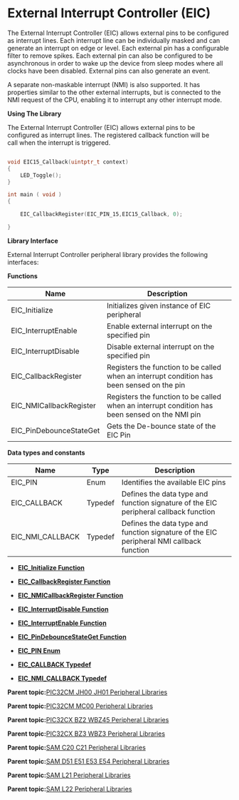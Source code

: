 # External Interrupt Controller \(EIC\)

The External Interrupt Controller \(EIC\) allows external pins to be configured as interrupt lines. Each interrupt line can be individually masked and can generate an interrupt on edge or level. Each external pin has a configurable filter to remove spikes. Each external pin can also be configured to be asynchronous in order to wake up the device from sleep modes where all clocks have been disabled. External pins can also generate an event.

A separate non-maskable interrupt \(NMI\) is also supported. It has properties similar to the other external interrupts, but is connected to the NMI request of the CPU, enabling it to interrupt any other interrupt mode.

**Using The Library**

The External Interrupt Controller \(EIC\) allows external pins to be<br />configured as interrupt lines. The registered callback function will be<br />call when the interrupt is triggered.

```c

void EIC15_Callback(uintptr_t context)
{
    LED_Toggle();
}

int main ( void )
{

    EIC_CallbackRegister(EIC_PIN_15,EIC15_Callback, 0);

}

```

**Library Interface**

External Interrupt Controller peripheral library provides the following interfaces:

**Functions**

|Name|Description|
|----|-----------|
|EIC\_Initialize|Initializes given instance of EIC peripheral|
|EIC\_InterruptEnable|Enable external interrupt on the specified pin|
|EIC\_InterruptDisable|Disable external interrupt on the specified pin|
|EIC\_CallbackRegister|Registers the function to be called when an interrupt condition has been sensed on the pin|
|EIC\_NMICallbackRegister|Registers the function to be called when an interrupt condition has been sensed on the NMI pin|
|EIC\_PinDebounceStateGet|Gets the De-bounce state of the EIC Pin|

**Data types and constants**

|Name|Type|Description|
|----|----|-----------|
|EIC\_PIN|Enum|Identifies the available EIC pins|
|EIC\_CALLBACK|Typedef|Defines the data type and function signature of the EIC peripheral callback function|
|EIC\_NMI\_CALLBACK|Typedef|Defines the data type and function signature of the EIC peripheral NMI callback function|

-   **[EIC\_Initialize Function](GUID-CDA44456-213E-4C22-A5DB-26DCF6AD74B8.md)**  

-   **[EIC\_CallbackRegister Function](GUID-1608A1B9-2579-4ED4-9AA1-DFB8DDD819BC.md)**  

-   **[EIC\_NMICallbackRegister Function](GUID-C5F9A8AA-4F83-44E9-AE1A-AD42D8557EFB.md)**  

-   **[EIC\_InterruptDisable Function](GUID-B98127F2-0266-45AB-AB75-93A5F41D94E6.md)**  

-   **[EIC\_InterruptEnable Function](GUID-F59E8AC6-31AD-4DB8-94DC-BC35DFF334A8.md)**  

-   **[EIC\_PinDebounceStateGet Function](GUID-22220CC9-9C79-4A0E-A015-1C6994709005.md)**  

-   **[EIC\_PIN Enum](GUID-7A132EC2-372A-4C1E-9A29-2591EE4AC283.md)**  

-   **[EIC\_CALLBACK Typedef](GUID-2E9EBA45-3FE3-43CA-AD26-59C056757F4D.md)**  

-   **[EIC\_NMI\_CALLBACK Typedef](GUID-E5DDEBD5-A576-4D05-81B0-4BCDA495380F.md)**  


**Parent topic:**[PIC32CM JH00 JH01 Peripheral Libraries](GUID-05924E45-D6B3-4F33-A5EA-9B080FC421D8.md)

**Parent topic:**[PIC32CM MC00 Peripheral Libraries](GUID-ADF45DC0-B32C-4D1F-9332-59EC0DF5097E.md)

**Parent topic:**[PIC32CX BZ2 WBZ45 Peripheral Libraries](GUID-3D519D00-FDEE-4A3E-9EF7-20F335E64CEE.md)

**Parent topic:**[PIC32CX BZ3 WBZ3 Peripheral Libraries](GUID-5752DD6D-6E5D-484D-B564-DA87788492F3.md)

**Parent topic:**[SAM C20 C21 Peripheral Libraries](GUID-49072E61-B7F2-4B32-952E-D6F5FB361AFB.md)

**Parent topic:**[SAM D51 E51 E53 E54 Peripheral Libraries](GUID-E33B93DD-6680-477E-AA96-966208DC9A50.md)

**Parent topic:**[SAM L21 Peripheral Libraries](GUID-230EF724-3CDA-4F88-8E42-0EF4C1CA112D.md)

**Parent topic:**[SAM L22 Peripheral Libraries](GUID-C3997EBF-87A0-4DD9-BCB0-C8A58B62E44B.md)

